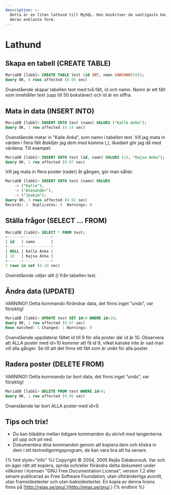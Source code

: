 ```yaml
---
description: >-
  Detta är en liten lathund till MySQL. Den beskriver de vanligaste kommandona i
  deras enklaste form.
---
```


# Lathund

## Skapa en tabell \(CREATE TABLE\) 

```sql
MariaDB [labb]> CREATE TABLE test (id INT, namn VARCHAR(50)); 
Query OK, 0 rows affected (0.05 sec) 
```

Ovanstående skapar tabellen test med två fält, id och namn. Namn är ett fält som innehåller text \(upp till 50 bokstäver\) och id är en siffra.

## Mata in data \(INSERT INTO\)

```sql
MariaDB [labb]> INSERT INTO test (namn) VALUES ("Kalle Anka"); 
Query OK, 1 row affected (0.14 sec) 
```

Ovanstående matar in ”Kalle Anka”, som namn i tabellen test. Vill jag mata in värden i flera fält åtskiljer jag dem med komma \(,\), likadant gör jag då med värdena. Till exempel:

```sql
MariaDB [labb]> INSERT INTO test (id, namn) VALUES (10, "Kajsa Anka"); 
Query OK, 1 row affected (0.07 sec) 
```

Vill jag mata in flera poster \(rader\) åt gången, gör man såhär:

```sql
MariaDB [labb]> INSERT INTO test (namn) VALUES          
    -> ("Kalle"),
    -> ("Alexander"),
    -> ("Joakim");
Query OK, 3 rows affected (0.02 sec)
Records: 3  Duplicates: 0  Warnings: 0
```

## Ställa frågor \(SELECT ... FROM\) 

```sql
MariaDB [labb]> SELECT * FROM test; 
+------+------------+ 
| id   | namn       | 
+------+------------+ 
| NULL | Kalle Anka | 
| 10   | Kajsa Anka | 
+------+------------+ 
2 rows in set (0.10 sec) 
```

_Ovanstående väljer allt \(_\) från tabellen test. 

## Ändra data \(UPDATE\) 

VARNING!! Detta kommando förändrar data, det finns inget ”undo”, var försiktig! 

```sql
MariaDB [labb]> UPDATE test SET id=9 WHERE id=10; 
Query OK, 1 row affected (0.07 sec) 
Rows matched: 1 Changed: 1 Warnings: 0 
```

Ovanstående uppdaterar fältet id till 9 för alla poster där id är 10. Observera att ALLA poster med id=10 kommer att få id 9, vilket kanske inte är vad man vill alla gånger. Se till att det finns ett fält som är unikt för alla poster.

## Radera poster \(DELETE FROM\) 

VARNING!! Detta kommando tar bort data, det finns inget ”undo”, var försiktig! 

```sql
MariaDB [labb]> DELETE FROM test WHERE id=9; 
Query OK, 1 row affected (0.06 sec)
```

Ovanstående tar bort ALLA poster med id=9.

## Tips och trix! 

* Du kan bläddra mellan tidigare kommandon du skrivit med tangenterna pil upp och pil ned.
* Dokumentera dina kommandon genom att kopiera dem och klistra in dem i ett textredigeringsprogram, de kan vara bra att ha senare.

{% hint style="info" %}
Copyright © 2004, 2005 Rejås Datakonsult. Var och en äger rätt att kopiera, sprida och/eller förändra detta dokument under villkoren i licensen "GNU Free Documentation License", version 1.2 eller senare publicerad av Free Software Foundation, utan oföränderliga avsnitt, utan framsidestexter och utan baksidestexter. En kopia av denna licens finns på [http://rejas.se/gnu/.](http://rejas.se/gnu/.)
{% endhint %}
